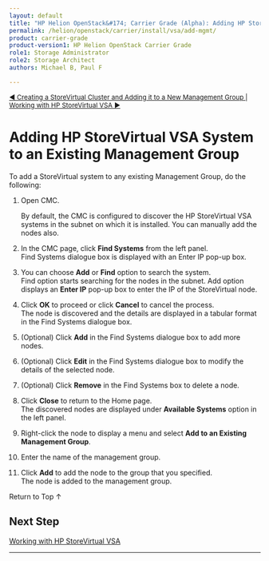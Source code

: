 ```yaml
---
layout: default
title: "HP Helion OpenStack&#174; Carrier Grade (Alpha): Adding HP StoreVirtual VSA System to an Existing Management Group"
permalink: /helion/openstack/carrier/install/vsa/add-mgmt/
product: carrier-grade
product-version1: HP Helion OpenStack Carrier Grade
role1: Storage Administrator
role2: Storage Architect
authors: Michael B, Paul F

---
```

<!--UNDER REVISION--> 


<script>

function PageRefresh {
onLoad="window.refresh"
}

PageRefresh();

</script>


<p style="font-size: small;"> <a href="/helion/openstack/carrier/install/vsa/cluster/">&#9664; Creating a StoreVirtual Cluster and Adding it to a New Management Group </a>| <a href="/helion/openstack/carrier/undercloud/storage/storevirtual/">Working with HP StoreVirtual VSA &#9654;</a>
</p> 



# Adding HP StoreVirtual VSA System to an Existing Management Group

To add a StoreVirtual system to any existing Management Group, do the following:

1. Open CMC.

	By default, the CMC is configured to discover the HP StoreVirtual VSA systems in the subnet on which it is installed. You can manually add the nodes also.

2. In the CMC page, click **Find Systems** from the left panel.<br /> Find Systems dialogue box is displayed with an Enter IP pop-up box.

3. You can choose **Add** or **Find** option to search the system. <br />Find option  starts searching for the nodes in the subnet. Add option displays an **Enter IP** pop-up box to enter the IP of the StoreVirtual node.<br />

4. Click **OK** to proceed or click **Cancel** to cancel the process.<br />The node is discovered and the details are displayed in a tabular format in the Find Systems dialogue box.

5. (Optional) Click **Add** in the Find Systems dialogue box to add more nodes. 

6. (Optional) Click **Edit** in the Find Systems dialogue box to modify the details of the selected node.

7. (Optional) Click **Remove** in the Find Systems box to delete a node.

8. Click **Close** to return to the Home page.<br /> The discovered nodes are displayed under **Available Systems** option in the left panel.

9.  Right-click the node to display a menu and select **Add to an Existing Management Group**.

10. Enter the name of the management group.

11. Click **Add** to add the node to the group that you specified.<br /> The node is added to the management group.

<a href="#top" style="padding:14px 0px 14px 0px; text-decoration: none;"> Return to Top &#8593; </a>

## Next Step

[Working with HP StoreVirtual VSA](/helion/openstack/undercloud/storage/storevirtual/)

----

